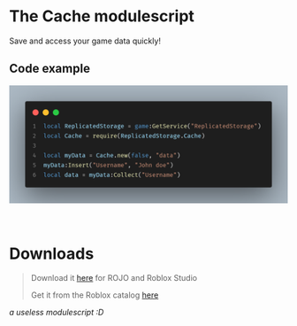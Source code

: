 # The Cache modulescript

Save and access your game data quickly!

## Code example

![Example code](./images/example-code-1.png)

<br>

# Downloads

> Download it [here](https://github.com/zirou32/Cache/releases/tag/cache-releases) for ROJO and Roblox Studio
>
> Get it from the Roblox catalog [here](https://www.roblox.com/library/12994813734/Cache)

_a useless modulescript :D_
